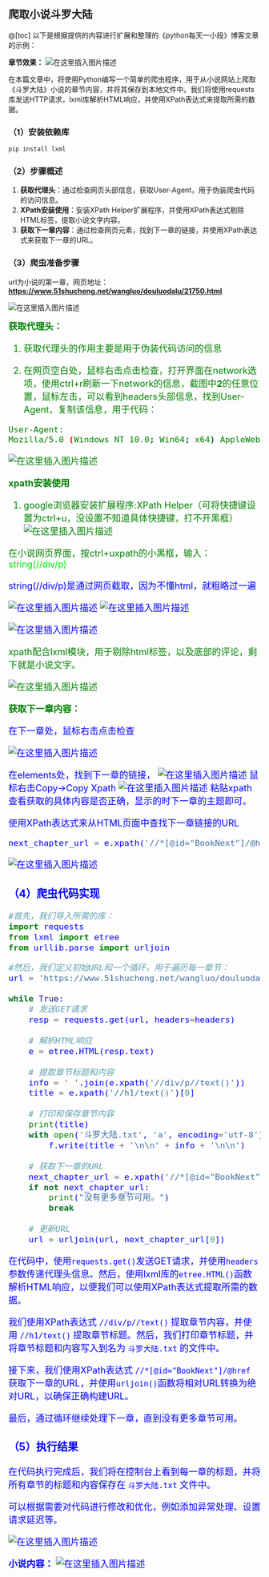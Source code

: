 ## 爬取小说斗罗大陆
@[toc]
以下是根据提供的内容进行扩展和整理的《python每天一小段》博客文章的示例：

**章节效果：**
![在这里插入图片描述](https://img-blog.csdnimg.cn/direct/850fbbd7733242c1baef0a7e47c14efc.png)






在本篇文章中，将使用Python编写一个简单的爬虫程序，用于从小说网站上爬取《斗罗大陆》小说的章节内容，并将其保存到本地文件中。我们将使用requests库发送HTTP请求，lxml库解析HTML响应，并使用XPath表达式来提取所需的数据。


### （1）安装依赖库

```bash
pip install lxml
```

### （2）步骤概述

1. **获取代理头**：通过检查网页头部信息，获取User-Agent，用于伪装爬虫代码的访问信息。
2. **XPath安装使用**：安装XPath Helper扩展程序，并使用XPath表达式剔除HTML标签，提取小说文字内容。
3. **获取下一章内容**：通过检查网页元素，找到下一章的链接，并使用XPath表达式来获取下一章的URL。






### （3）爬虫准备步骤

url为小说的第一章，网页地址：**https://www.51shucheng.net/wangluo/douluodalu/21750.html**

![在这里插入图片描述](https://img-blog.csdnimg.cn/e399fa7f22e448688fb7bbe3fdf97dfd.png)

<font color=green size=4>**获取代理头：**

1. 获取代理头的作用主要是用于伪装代码访问的信息

2. 在网页空白处，鼠标右击点击检查，打开界面在network选项，使用ctrl+r刷新一下network的信息，截图中**2**的任意位置，鼠标左击，可以看到headers头部信息，找到User-Agent，复制该信息，用于代码：

```bash
User-Agent:
Mozilla/5.0 (Windows NT 10.0; Win64; x64) AppleWebKit/537.36 (KHTML, like Gecko) Chrome/119.0.0.0 Safari/537.36
```

![在这里插入图片描述](https://img-blog.csdnimg.cn/6468d5e1f2a5424fb6280b74fd1db240.png)

<font color=green size=4>**xpath安装使用**


1. google浏览器安装扩展程序:XPath Helper（可将快捷键设置为ctrl+u，没设置不知道具体快捷键，打不开黑框）
![在这里插入图片描述](https://img-blog.csdnimg.cn/df9cc9bc209c42c6a17c6aebc86e7dc2.png)

<font color=green size=4>在小说网页界面，按ctrl+uxpath的小黑框，输入：<font color=gree size=4>string(//div/p)

<font color=blue size=4>string(//div/p)是通过网页截取，因为不懂html，就粗略过一遍

![在这里插入图片描述](https://img-blog.csdnimg.cn/fd26b533bf9b4512ad2ee7bfdb653213.png)
![在这里插入图片描述](https://img-blog.csdnimg.cn/6d48a6d009bf4bd081e305667ea7d0f8.png)

![在这里插入图片描述](https://img-blog.csdnimg.cn/4f42bf72bcb147b9ae95e03cac1aaefa.png)




<font color=green size=4> xpath配合lxml模块，用于剔除html标签，以及底部的评论，剩下就是小说文字。


![在这里插入图片描述](https://img-blog.csdnimg.cn/963de33f78284fde8af04de20826956d.png)




<font color=green size=4>**获取下一章内容：**

<font color=blue size=4>在下一章处，鼠标右击点击检查

![在这里插入图片描述](https://img-blog.csdnimg.cn/d727a1a4ca2b4681b14fdd8dfc2e05a5.png)

<font color=blue size=4>在elements处，找到下一章的链接，
![在这里插入图片描述](https://img-blog.csdnimg.cn/aa392d2371ae4018a107576d2d150b12.png)
<font color=blue size=4>鼠标右击Copy->Copy Xpath
![在这里插入图片描述](https://img-blog.csdnimg.cn/c0737d02ee7b4ecf93d0d80691a32ca1.png)
<font color=blue size=4>粘贴xpath查看获取的具体内容是否正确，显示的时下一章的主题即可。

<font color=blue size=4>使用XPath表达式来从HTML页面中查找下一章链接的URL

```python
next_chapter_url = e.xpath('//*[@id="BookNext"]/@href')
```
![在这里插入图片描述](https://img-blog.csdnimg.cn/2e53ef8039e64ca7b889716617aa094a.png)




### （4）爬虫代码实现

```python
#首先，我们导入所需的库：
import requests
from lxml import etree
from urllib.parse import urljoin

#然后，我们定义初始URL和一个循环，用于遍历每一章节：
url = 'https://www.51shucheng.net/wangluo/douluodalu/21750.html'

while True:
    # 发送GET请求
    resp = requests.get(url, headers=headers)
    
    # 解析HTML响应
    e = etree.HTML(resp.text)
    
    # 提取章节标题和内容
    info = ' '.join(e.xpath('//div/p//text()'))
    title = e.xpath('//h1/text()')[0]
    
    # 打印和保存章节内容
    print(title)
    with open('斗罗大陆.txt', 'a', encoding='utf-8') as f:
        f.write(title + '\n\n' + info + '\n\n')
    
    # 获取下一章的URL
    next_chapter_url = e.xpath('//*[@id="BookNext"]/@href')
    if not next_chapter_url:
        print("没有更多章节可用。")
        break
    
    # 更新URL
    url = urljoin(url, next_chapter_url[0])
```

在代码中，使用`requests.get()`发送GET请求，并使用`headers`参数传递代理头信息。然后，使用lxml库的`etree.HTML()`函数解析HTML响应，以便我们可以使用XPath表达式提取所需的数据。

我们使用XPath表达式 `//div/p//text()` 提取章节内容，并使用 `//h1/text()` 提取章节标题。然后，我们打印章节标题，并将章节标题和内容写入到名为 `斗罗大陆.txt` 的文件中。

接下来，我们使用XPath表达式 `//*[@id="BookNext"]/@href` 获取下一章的URL，并使用`urljoin()`函数将相对URL转换为绝对URL，以确保正确构建URL。

最后，通过循环继续处理下一章，直到没有更多章节可用。

### （5）执行结果

在代码执行完成后，我们将在控制台上看到每一章的标题，并将所有章节的标题和内容保存在 `斗罗大陆.txt` 文件中。

可以根据需要对代码进行修改和优化，例如添加异常处理、设置请求延迟等。

![在这里插入图片描述](https://img-blog.csdnimg.cn/direct/069545631f44444ba38ee47851c819e2.png)

**小说内容：**
![在这里插入图片描述](https://img-blog.csdnimg.cn/direct/57d5df4a163f4a4bb16375bd7c099229.png)